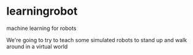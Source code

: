 # learningrobot
machine learning for robots

We're going to try to teach some simulated robots to stand up and walk around in a virtual world
